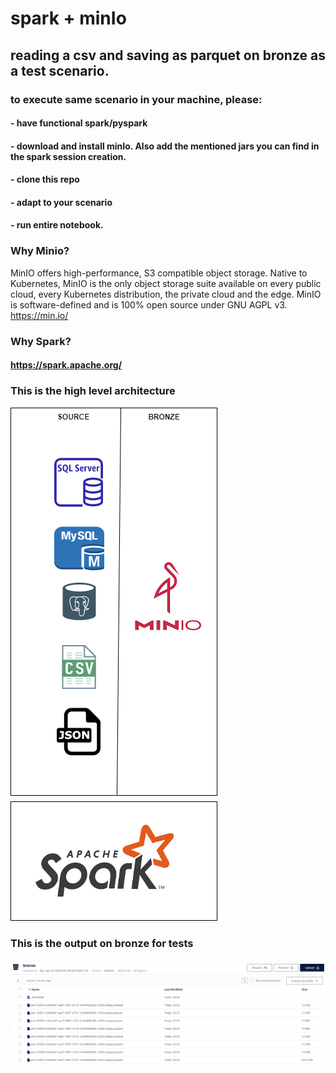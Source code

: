 # spark + minIo

## reading a csv and saving as parquet on bronze as a test scenario.
### to execute same scenario in your machine, please:
#### - have functional spark/pyspark
#### - download and install minIo. Also add the mentioned jars you can find in the spark session creation.
#### - clone this repo
#### - adapt to your scenario
#### - run entire notebook.


### Why Minio?
MinIO offers high-performance, S3 compatible object storage. Native to
Kubernetes, MinIO is the only object storage suite available on every public
cloud, every Kubernetes distribution, the private cloud and the edge. MinIO
is software-defined and is 100% open source under GNU AGPL v3.
https://min.io/

### Why Spark?
#### https://spark.apache.org/


### This is the high level architecture
![Screenshot](Spark+Minio.png)


### This is the output on bronze for tests
![Screenshot](output-bronze.png)


